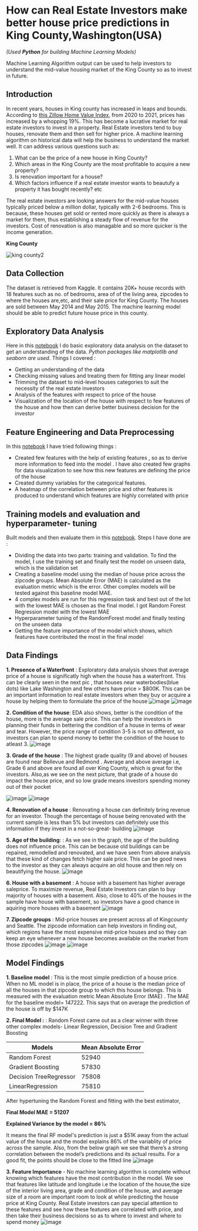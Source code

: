 # How can Real Estate Investors make better house price predictions in King County,Washington(USA)
_(Used **Python** for building Machine Learning Models)_

Machine Learning Algorithm output can be used to help investors to understand the mid-value housing market of the King County so as to invest in future.

## Introduction
In recent years, houses in King county has increased in leaps and bounds. According to [this Zillow Home Value Index](https://www.zillow.com/king-county-wa/home-values/), from 2020 to 2021, prices has increased by a whopping 19%. This has become a lucrative market for real estate investors to invest in a property. Real Estate investors tend to buy houses, renovate them and then sell for higher price. 
A machine learning algorithm on historical data will help the business to understand the market well. It can address various questions  such as:
1. What can be the price of a new house in King County?
2. Which areas in the King County are the most profitable to acquire a new property?
3. Is renovation important for a house?
4. Which factors influence if a real estate investor wants to beautufy a property it has bought recently? etc

The real estate investors are looking answers for the mid-value houses typically priced below a million dollar, typically with 2-6 bedrooms. This is  because, these houses get sold or rented more quickly as there is always a market for them,  thus establishing a steady flow of revenue for the investors. Cost of renovation is also managable and so more quicker is the income generation. 

**King County**

![king county2](https://user-images.githubusercontent.com/49127037/134259655-d210df1c-ecf2-4b0f-a323-fea33a51ec92.png)


## Data Collection

The dataset is retrieved from Kaggle. It contains 20K+ house records with 18 features such as no. of bedrooms, area of of the living area, zipcodes to where the houses are,etc, and their sale price for King County. The houses are sold between May 2014 and May 2015. The machine learning model should be able to predict future house price in this county.

## Exploratory Data Analysis

Here in this [notebook](https://github.com/ishita-sadhukhan/house-price-prediction/blob/main/1.%20Data%20exploration%20and%20Data%20Cleaning.ipynb) I do basic exploratory data analysis on the dataset to get an understanding of the data. *Python packages like matplotlib and seaborn are used*. Things I covered :
* Getting an understanding of the data 
* Checking missing values and treating them for fitting any linear model
* Trimming the dataset to mid-level houses categories to suit the necessity of the real estate investors
* Analysis of the features with respect to price of the house
* Visualization of the location of the house with respect to few features of the house and how then can derive better business decision for the investor

## Feature Engineering and Data Preprocessing

In this [notebook](https://github.com/ishita-sadhukhan/house-price-prediction/blob/main/2.Feature%20Engineering%20and%20Data%20Preprocessing.ipynb) I have tried following things :
* Created few features with the help of existing features , so as to derive more information to feed into the model . I have also created few graphs for data visualization to see how this new features are defining the price of the house
* Created dummy variables for the categorical features. 
* A heatmap of the correlation between price and other features is produced to understand which features are highly correlated with price

## Training models and evaluation and hyperparameter- tuning
Built models and then evaluate them in this [notebook](https://github.com/ishita-sadhukhan/house-price-prediction/blob/main/3.Model%20Building%20and%20Evaluation.ipynb). Steps I have done are :
* Dividing the data into two parts: training and validation. To find the model, I use the training set and finally test the model on unseen data, which is the validation set
* Creating a baseline model using the median of house price across the zipcode groups. Mean Absolute Error (MAE) is calculated as the evaluation metric which is the error. Other complex models will be tested against this baseline model MAE. 
* 4 complex models are run for this regression task and best out of the lot with the lowest MAE is chosen as the final model. I got Random Forest Regression model with the lowest MAE
* Hyperparameter tuning of the RandomForest model and finally testing on the unseen data
* Getting the feature importance of the model which shows, which features have contributed the most in the final model

## Data Findings

**1. Presence of a Waterfront** : Exploratory data analysis shows that average price of a house is significatly high when the house has a waterfront. This can be clearly seen in the next pic , that houses near waterbodies(blue dots) like Lake Washington and few others have price > $800K. This can be an important information to real estate investors when they buy or acquire a house by helping them to formulate the price of the house
![image](https://user-images.githubusercontent.com/49127037/134278694-c53d0275-f79e-42f3-b304-7d7c0d316af3.png)
![image](https://user-images.githubusercontent.com/49127037/134275956-df336e54-80fc-4926-9e4e-bce6116870d1.png)

**2. Condition of the house**: EDA also shows, better is the condition of the house, more is the average sale price. This can help the investors in planning their funds in bettering the condition of a house in terms of wear and tear. 
However, the price range of condition 3-5 is not so different, so investors can plan to spend money to better the condition of the house to atleast 3.
![image](https://user-images.githubusercontent.com/49127037/134394179-d54954cf-13aa-401c-9a3d-7f1ba4cdc817.png)

**3. Grade of the house** : The highest grade quality (9 and above) of houses are found near Bellevue and Redmond . Average and above average i.e, Grade 6 and above are found all over King County, which is great for the investors. 
Also,as we see on the next picture, that grade of a house do impact the house price, and so low grade means investors spending money out of their pocket

![image](https://user-images.githubusercontent.com/49127037/134280378-14772d32-0b03-438f-8125-1048a0bd5f9a.png)
![image](https://user-images.githubusercontent.com/49127037/134394347-02d816d5-c8a0-487b-a66c-cc59aba16a37.png)

**4. Renovation of a house** : Renovating a house can definitely bring revenue for an investor. Though the percentage of house being renovated with the current sample is less than 5% but investors can definitely use this information if they invest in a not-so-great- building 
![image](https://user-images.githubusercontent.com/49127037/134281387-39accbd2-9826-4c53-8cb7-f9a4aba33eea.png)

**5. Age of the building**: : As we see in the graph, the age of the building does not influence price. This can be because old buildings can be repaired, remodelled and  renovated,  and we have seen from above analysis that these kind of changes fetch higher sale price. This can be good news to the investor as they can always acquire an old house and then rely on beautifying the house. 
![image](https://user-images.githubusercontent.com/49127037/134281034-66b56673-437f-4015-848b-e1e2a4604814.png)

**6. House with a basement** : A house with a basement has higher average saleprice. To maximize revenue, Real Estate Investors can plan to buy majority of houses with a basement. Also, close to 40% of the houses in the sample have house with basement, so investors have a good chance in aquiring more houses with a basement
![image](https://user-images.githubusercontent.com/49127037/134282096-a71edda8-1f89-42cb-ac69-7998fe30c9db.png)

**7. Zipcode groups** : Mid-price houses are present across all of Kingcounty and Seattle. The zipcode information can help investors in finding out, which regions have the most expensive mid-price houses and so they can keep an eye whenever a new house becomes available on the market from those zipcodes
![image](https://user-images.githubusercontent.com/49127037/134394611-3a1bdebb-9e07-49a3-a83f-cf3e3c5a057d.png)
![image](https://user-images.githubusercontent.com/49127037/134283375-7e84f648-a4c8-4ff1-ba40-3744c5599428.png)

## Model Findings

**1. Baseline model** : This is the most simple prediction of a house price. When no ML model is in place, the price of a house is the median price of all the houses in that zipcode group to which this house belongs. This is measured with the evaluation metric Mean Absolute Error (MAE) .
The MAE for the baseline model= 147222. This says that on average the prediction of the house is off by $147K

**2. Final Model :** : Random Forest came out as a clear winner with three other complex models- Linear Regression, Decision Tree and Gradient Boosting

Models | Mean Absolute Error
------------ | -------------
Random Forest | 52940
Gradient Boosting | 57830
Decision TreeRegressor | 75808
LinearRegression | 75810

After hypertuning the Random Forest and fitting with the best estimator, 

**Final Model MAE = 51207**

**Explained Variance by the model = 86%**

It means the final RF model's prediction is just a $51K away  from the actual value of the house and the model explains 86% of the variablity of price across the sample.
Also, from the below graph we see that there’s a strong correlation between the model’s predictions and its actual results. For a good fit, the points should be close to the fitted line
![image](https://user-images.githubusercontent.com/49127037/134292032-46ea40e6-32f3-45cd-92e6-ba865e53dba1.png)


**3. Feature Importance** - No machine learning algorithm is complete without knowing which features have the most contribution in the model. 
We see that features like latitude and longitude i.e the location of the house,the size of the interior living area, grade and condition of the house,  and average size of a room are important room to look at while predicting the house price at King County.
Real Estate investors can pay special attention to these features and see how these features are correlated with price, and then take their business decisions so as to where to invest and where to spend money
![image](https://user-images.githubusercontent.com/49127037/134293434-16b5ee9d-95f2-4d03-b191-44385b527ba6.png)










 


